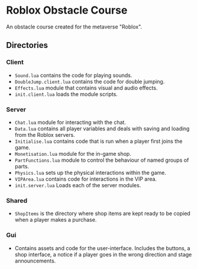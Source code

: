 # Roblox Obstacle Course
An obstacle course created for the metaverse "Roblox".

## Directories
### Client
 - `Sound.lua` contains the code for playing sounds.
 - `DoubleJump.client.lua` contains the code for double jumping.
 - `Effects.lua` module that contains visual and audio effects.
 - `init.client.lua` loads the module scripts.

### Server
 - `Chat.lua` module for interacting with the chat.
 - `Data.lua` contains all player variables and deals with saving and loading from the Roblox servers.
 - `Initialise.lua` contains code that is run when a player first joins the game.
 - `Monetisation.lua` module for the in-game shop.
 - `PartFunctions.lua` module to control the behaviour of named groups of parts.
 - `Physics.lua` sets up the physical interactions within the game.
 - `VIPArea.lua` contains code for interactions in the VIP area.
 - `init.server.lua` Loads each of the server modules.

### Shared
 - `ShopItems` is the directory where shop items are kept ready to be copied when a player makes a purchase.

### Gui
 - Contains assets and code for the user-interface. Includes the buttons, a shop interface, a notice if a player goes in the wrong direction and stage announcements.
